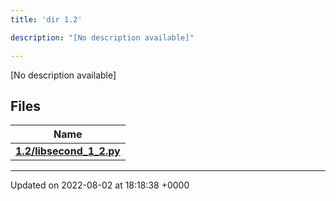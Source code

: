 ```yaml
---
title: 'dir 1.2'

description: "[No description available]"

---
```







[No description available]

## Files

| Name           |
| -------------- |
| **[1.2/libsecond_1_2.py](/documentation/code/colliderbit_development/files/libsecond__1__2_8py/#file-libsecond-1-2.py)**  |






-------------------------------

Updated on 2022-08-02 at 18:18:38 +0000
